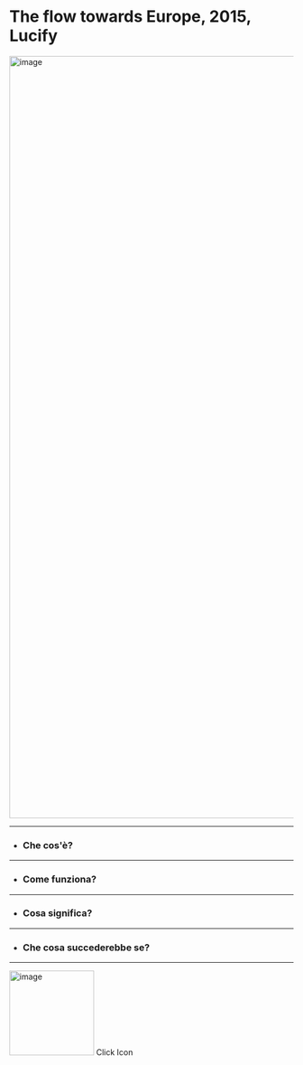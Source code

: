 
# The flow towards Europe, 2015, Lucify

<img width="1350" alt="image" src="https://user-images.githubusercontent.com/101251566/174673773-b7081b7c-fc56-463a-9f52-d27482886b9f.jpeg">

------

* ### Che cos'è?

------

* ### Come funziona?

------

* ### Cosa significa?

------

* ### Che cosa succederebbe se?

 


------

[<img width="150" alt="image" src="https://user-images.githubusercontent.com/101251566/174838399-10f4a23a-d061-4e7f-95fa-bfb8e84e4d8a.svg">](link)   Click Icon
